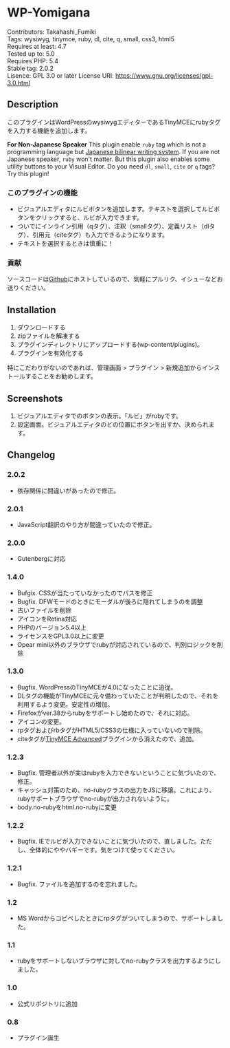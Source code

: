 # WP-Yomigana

Contributors: Takahashi_Fumiki  
Tags: wysiwyg, tinymce, ruby, dl, cite, q, small, css3, html5  
Requires at least: 4.7  
Tested up to: 5.0  
Requires PHP: 5.4  
Stable tag: 2.0.2  
Lisence: GPL 3.0 or later
License URI: https://www.gnu.org/licenses/gpl-3.0.html

## Description

このプラグインはWordPressのwysiwygエディターであるTinyMCEにrubyタグを入力する機能を追加します。

**For Non-Japanese Speaker** This plugin enable `ruby` tag which is not a programming language but [Japanese bilinear writing system](http://dev.w3.org/csswg/css-ruby-1/). If you are not Japanese speaker, `ruby` won't matter. But this plugin also enables some utility buttons to your Visual Editor. Do you need `dl`, `small`, `cite` or `q` tags? Try this plugin!

### このプラグインの機能

- ビジュアルエディタにルビボタンを追加します。テキストを選択してルビボタンをクリックすると、ルビが入力できます。
- ついでにインライン引用（qタグ）、注釈（smallタグ）、定義リスト（dlタグ）、引用元（citeタグ）も入力できるようになります。
- テキストを選択するときは慎重に！

### 貢献

ソースコードは[Github](https://github.com/fumikito/wp-yomigana)にホストしているので、気軽にプルリク、イシューなどお送りください。

## Installation

1. ダウンロードする
2. zipファイルを解凍する
3. プラグインディレクトリにアップロードする(wp-content/plugins)。
4. プラグインを有効化する

特にこだわりがないのであれば、管理画面 > プラグイン > 新規追加からインストールすることをお勧めします。

##  Screenshots 

1. ビジュアルエディタでのボタンの表示。「ルビ」がrubyです。
2. 設定画面。ビジュアルエディタのどの位置にボタンを出すか、決められます。

## Changelog

### 2.0.2

- 依存関係に間違いがあったので修正。

### 2.0.1

- JavaScript翻訳のやり方が間違っていたので修正。

### 2.0.0

- Gutenbergに対応

### 1.4.0

- Bufgix. CSSが当たっていなかったのでパスを修正
- Bugfix. DFWモードのときにモーダルが後ろに隠れてしまうのを調整
- 古いファイルを削除
- アイコンをRetina対応
- PHPのバージョン5.4以上
- ライセンスをGPL3.0以上に変更
- Opear mini以外のブラウザでrubyが対応されているので、判別ロジックを削除

### 1.3.0

- Bugfix. WordPressのTinyMCEが4.0になったことに追従。
- DLタグの機能がTinyMCEに元々備わっていたことが判明したので、それを利用するよう変更。安定性の増加。
- Firefoxがver.38からrubyをサポートし始めたので、それに対応。
- アイコンの変更。
- rpタグおよびrbタグがHTML5/CSS3の仕様に入っていないので削除。
- citeタグが[TinyMCE Advanced]()プラグインから消えたので、追加。

### 1.2.3

- Bugfix. 管理者以外が実はrubyを入力できないということに気づいたので、修正。
- キャッシュ対策のため、no-rubyクラスの出力をJSに移譲。これにより、rubyサポートブラウザでno-rubyが出力されないように。
- body.no-rubyをhtml.no-rubyに変更

### 1.2.2

- Bugfix. IEでルビが入力できないことに気づいたので、直しました。ただし、全体的にややバギーです。気をつけて使ってください。

### 1.2.1

- Bugfix. ファイルを追加するのを忘れました。

### 1.2

- MS Wordからコピペしたときにrpタグがついてしまうので、サポートしました。

### 1.1

- rubyをサポートしないブラウザに対してno-rubyクラスを出力するようにしました。

### 1.0

- 公式リポジトリに追加

### 0.8

- プラグイン誕生